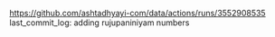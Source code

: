 https://github.com/ashtadhyayi-com/data/actions/runs/3552908535
last_commit_log: adding rujupaniniyam numbers